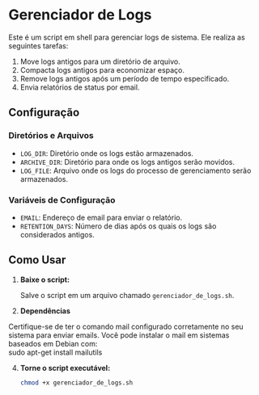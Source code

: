 # Gerenciador de Logs

Este é um script em shell para gerenciar logs de sistema. Ele realiza as seguintes tarefas:

1. Move logs antigos para um diretório de arquivo.
2. Compacta logs antigos para economizar espaço.
3. Remove logs antigos após um período de tempo especificado.
4. Envia relatórios de status por email.

## Configuração

### Diretórios e Arquivos

- `LOG_DIR`: Diretório onde os logs estão armazenados.
- `ARCHIVE_DIR`: Diretório para onde os logs antigos serão movidos.
- `LOG_FILE`: Arquivo onde os logs do processo de gerenciamento serão armazenados.

### Variáveis de Configuração

- `EMAIL`: Endereço de email para enviar o relatório.
- `RETENTION_DAYS`: Número de dias após os quais os logs são considerados antigos.

## Como Usar

1. **Baixe o script:**

   Salve o script em um arquivo chamado `gerenciador_de_logs.sh`.

2. **Dependências**

Certifique-se de ter o comando mail configurado corretamente no seu sistema para enviar emails.
Você pode instalar o mail em sistemas baseados em Debian com:<br>
sudo apt-get install mailutils

4. **Torne o script executável:**

   ```bash
   chmod +x gerenciador_de_logs.sh

